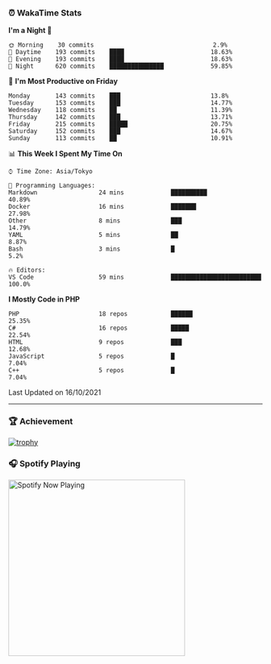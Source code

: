### ⏰ WakaTime Stats


<!--START_SECTION:waka-->
**I'm a Night 🦉** 

```text
🌞 Morning    30 commits                                 2.9% 
🌆 Daytime    193 commits    ████                        18.63% 
🌃 Evening    193 commits    ████                        18.63% 
🌙 Night      620 commits    ███████████████             59.85%

```
📅 **I'm Most Productive on Friday** 

```text
Monday       143 commits    ███                         13.8% 
Tuesday      153 commits    ███                         14.77% 
Wednesday    118 commits    ██                          11.39% 
Thursday     142 commits    ███                         13.71% 
Friday       215 commits    █████                       20.75% 
Saturday     152 commits    ███                         14.67% 
Sunday       113 commits    ██                          10.91%

```


📊 **This Week I Spent My Time On** 

```text
⌚︎ Time Zone: Asia/Tokyo

💬 Programming Languages: 
Markdown                 24 mins             ██████████                  40.89% 
Docker                   16 mins             ███████                     27.98% 
Other                    8 mins              ███                         14.79% 
YAML                     5 mins              ██                          8.87% 
Bash                     3 mins              █                           5.2%

🔥 Editors: 
VS Code                  59 mins             █████████████████████████   100.0%

```

**I Mostly Code in PHP** 

```text
PHP                      18 repos            ██████                      25.35% 
C#                       16 repos            █████                       22.54% 
HTML                     9 repos             ███                         12.68% 
JavaScript               5 repos             █                           7.04% 
C++                      5 repos             █                           7.04%

```



 Last Updated on 16/10/2021
<!--END_SECTION:waka-->

---

### 🏆 Achievement

[![trophy](https://github-profile-trophy.vercel.app/?username=Slime-hatena&theme=flat&no-bg=true&no-frame=true&column=8)](https://github.com/ryo-ma/github-profile-trophy)

### 🎧 Spotify Playing

[<img src="https://spotify-now-playing-slime-hatena.vercel.app/api/spotify-playing" alt="Spotify Now Playing" width="350" />](https://open.spotify.com/user/slime_hatena)

<!--
**Slime-hatena/Slime-hatena** is a ✨ _special_ ✨ repository because its `README.md` (this file) appears on your GitHub profile.

Here are some ideas to get you started:

- 🔭 I’m currently working on ...
- 🌱 I’m currently learning ...
- 👯 I’m looking to collaborate on ...
- 🤔 I’m looking for help with ...
- 💬 Ask me about ...
- 📫 How to reach me: ...
- 😄 Pronouns: ...
- ⚡ Fun fact: ...
-->
